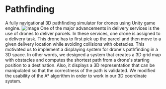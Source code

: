 # Pathfinding
 A fully navigational 3D pathfinding simulator for drones using Unity game engine.
![image](https://user-images.githubusercontent.com/41598518/85496861-de23e080-b591-11ea-8e2d-c14696c01b58.png)
One of the major advancements in delivery services is the use of drones to deliver parcels. In these services, one drone is assigned to a delivery task. This drone has to first pick up the parcel and then move to a given delivery location while avoiding collisions with obstacles. This motivated us to implement a displaying system for drone's pathfinding in a 3D space. In other words, we designed a system that creates a 3D grid map with obstacles and computes the shortest path from a drone's starting position to a destination. Also, it displays a 3D representation that can be manipulated so that the correctness of the path is validated. We modified the usability of the A* algorithm in order to work in our 3D coordinate system.
